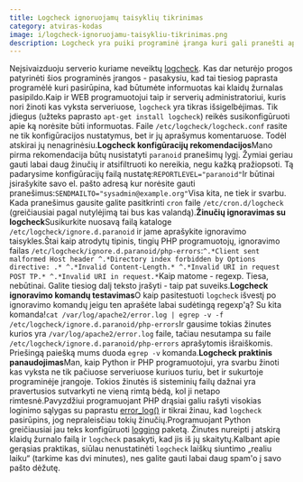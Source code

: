 ```yaml
---
title: Logcheck ignoruojamų taisyklių tikrinimas
category: atviras-kodas
image: i/logcheck-ignoruojamu-taisykliu-tikrinimas.png
description: Logcheck yra puiki programinė įranga kuri gali pranešti apie įvarias problemas serveriuose. Tačiau testuoti šio įrankio taisykles ganėtinai sunku.
---
```


Neįsivaizduoju serverio kuriame neveiktų [logcheck](http://freshmeat.net/projects/logcheck). Kas dar neturėjo progos patyrinėti šios programinės įrangos -  pasakysiu, kad tai tiesiog paprasta programėlė kuri pasirūpina, kad būtumėte informuotas kai klaidų žurnalas pasipildo.Kaip ir WEB programuotojui taip ir  serverių administratoriui, kuris nori žinoti kas vyksta serveriuose, `logcheck` yra tikras išsigelbėjimas. Tik įdiegus (užteks paprasto `apt-get install logcheck`) reikės susikonfigūruoti apie ką norėsite būti informuotas. Faile `/etc/logcheck/logcheck.conf` rasite ne tik konfigūracijos nustatymus, bet ir jų aprašymus komentaruose. Todėl atskirai jų nenagrinėsiu.**Logcheck konfigūracijų rekomendacijos**Mano pirma rekomendacija būtų nusistatyti `paranoid` pranešimų lygį. Žymiai geriau gauti labai daug žinučių ir atsifiltruoti ko nereikia, negu kažką pražiopsoti. Tą padarysime konfigūracijų failą nustatę:```
    REPORTLEVEL="paranoid"
```Ir būtinai įsirašykite savo el. pašto adresą kur norėsite gauti pranešimus:```
    SENDMAILTO="sysadmin@example.org"
```Visa kita, ne tiek ir svarbu. Kada pranešimus gausite galite pasitkrinti `cron` faile `/etc/cron.d/logcheck` (greičiausiai pagal nutylėjimą tai bus kas valandą).**Žinučių ignoravimas su logcheck**Susikurkite nuosavą failą kataloge `/etc/logcheck/ignore.d.paranoid` ir jame aprašykite ignoravimo taisykles.Štai kaip atrodytų tipinis, tingių PHP programuotojų, ignoravimo failas `/etc/logcheck/ignore.d.paranoid/php-errors`:```
    ^.*Client sent malformed Host header
    ^.*Directory index forbidden by Options directive: .*
    ^.*Invalid Content-Length.*
    ^.*Invalid URI in request POST TP.*
    ^.*Invalid URI in request.*
```Kaip matome - regexp. Tiesa, nebūtinai. Galite tiesiog dalį teksto įrašyti - taip pat suveiks.**Logcheck ignoravimo komandų testavimas**O kaip pasitestuoti `logcheck` išvestį po ignoravimo komandų jeigu ten aprašėte labai sudėtingą regexp'ą? Su kita komanda!```
    cat /var/log/apache2/error.log | egrep -v -f /etc/logcheck/ignore.d.paranoid/php-errors
```Ir gausime tokias žinutes kurios yra `/var/log/apache2/error.log` faile, tačiau nesutampa su faile `/etc/logcheck/ignore.d.paranoid/php-errors` aprašytomis išraiškomis. Priešingą paiešką mums duoda `egrep -v` komanda.**Logcheck praktinis panaudojimas**Man, kaip Python ir PHP programuotojui, yra svarbu žinoti kas vyksta ne tik pačiuose serveriuose kuriuos turiu, bet ir sukurtoje programinėje įrangoje. Tokios žinutės iš sisteminių failų dažnai yra pravertusios sutvarkyti ne vieną rimtą bėdą, kol ji netapo rimtesnė.Pavyzdžiui programuojant PHP drąsiai galiu rašyti visokias loginimo sąlygas su paprastu [error_log()](https://secure.php.net/manual/en/function.error-log.php) ir tikrai žinau, kad `logcheck` pasirūpins, jog nepraleisčiau tokių žinučių.Programuojant Python greičiausiai jau teks konfigūruoti [logging](https://docs.python.org/2/library/logging.html) paketą. Žinutes nureipti į atskirą klaidų žurnalo failą ir `logcheck` pasakyti, kad jis iš jų skaitytų.Kalbant apie gerąsias praktikas, siūlau nenustatinėti `logcheck` laiškų siuntimo „realiu laiku“ (tarkime kas dvi minutes), nes galite gauti labai daug spam'o į savo pašto dėžutę.
